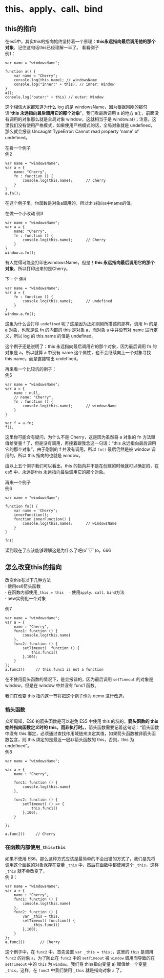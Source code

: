 # this、apply、call、bind
## this的指向
在es5中，其实this的指向始终坚持着一个原理：**this永远指向最后调用他的那个对象**，记住这句话this已经理解一半了。 
看看例子  
例1： 
```
var name = "windowsName";

function a() {
    var name = "Cherry";
    console.log(this.name); // windowsName
    console.log("inner:" + this); // inner: Window
}
a();
console.log("outer:" + this) // outer: Window
```
这个相信大家都知道为什么 log 的是 windowsName，因为根据刚刚的那句话“**this 永远指向最后调用它的那个对象**”，我们看最后调用 a 的地方 a();，前面没有调用的对象那么就是全局对象 window，这就相当于是 window.a()；注意，这里我们没有使用严格模式，如果使用严格模式的话，全局对象就是 undefined，那么就会报错 Uncaught TypeError: Cannot read property 'name' of undefined。

在看一个例子  
例2  
```
var name = "windowsName";
var a = {
    name: "Cherry",
    fn : function () {
        console.log(this.name);      // Cherry
    }
}
a.fn();
```
在这个例子里，fn函数是对象a调用的，所以this指向a中name的值。  

在做一个小改动
例3  
```
var name = "windowsName";
var a = {
    name: "Cherry",
    fn : function () {
        console.log(this.name);      // Cherry
    }
}
window.a.fn();
```
有人觉得可能会打印出windowsName，但是！**this 永远指向最后调用它的那个对象**，所以打印出来的是Cherry。  

下一个
例4  
```
var name = "windowsName";
var a = {
    fn : function () {
        console.log(this.name);      // undefined
    }
}
window.a.fn();
```
这里为什么会打印 `undefined` 呢？这是因为正如刚刚所描述的那样，调用 fn 的是 a 对象，也就是说 fn 的内部的 this 是对象 a，而对象 a 中并没有对 name 进行定义，所以 log 的 this.name 的值是 undefined。  

这个例子还是说明了：this 永远指向最后调用它的那个对象，因为最后调用 fn 的对象是 a，所以就算 a 中没有 name 这个属性，也不会继续向上一个对象寻找 this.name，而是直接输出 undefined。  

再来看一个比较坑的例子：  
例5  
```
var name = "windowsName";
var a = {
    name : null,
    // name: "Cherry",
    fn : function () {
        console.log(this.name);      // windowsName
    }
}

var f = a.fn;
f();
```
这里你可能会有疑问，为什么不是 Cherry，这是因为虽然将 a 对象的 fn 方法赋值给变量 f 了，但是没有调用，再接着跟我念这一句话：“this 永远指向最后调用它的那个对象”，由于刚刚的 f 并没有调用，所以 `fn()` 最后仍然是被 window 调用的。所以 this 指向的也就是 window。  

由以上五个例子我们可以看出，this 的指向并不是在创建的时候就可以确定的，在 es5 中，永远是this 永远指向最后调用它的那个对象。  

再来一个例子  
例6  
```
var name = "windowsName";

function fn() {
    var name = 'Cherry';
    innerFunction();
    function innerFunction() {
        console.log(this.name);      // windowsName
    }
}

fn()
```
读到现在了应该能够理解这是为什么了吧(oﾟ▽ﾟ)o。666  

## 怎么改变this的指向
改变this有以下几种方法  
· 使用es6箭头函数  
· 在函数内部使用`_this = this  `
· 使用`apply、call、bind`方法  
· new实例化一个对象  

例7  
```
var name = "windowsName";
var a = {
    name : "Cherry",
    func1: function () {
        console.log(this.name)     
    },
    func2: function () {
        setTimeout(  function () {
            this.func1()
        },100);
    }
};
a.func2()     // this.func1 is not a function
```
在不使用箭头函数的情况下，是会报错的，因为最后调用 `setTimeout` 的对象是 window，但是在 window 中并没有 func1 函数。  

我们在改变 this 指向这一节将把这个例子作为 demo 进行改造。  

### 箭头函数
众所周知，ES6 的箭头函数是可以避免 ES5 中使用 this 的坑的。**箭头函数的 this 始终指向函数定义时的 this，而非执行时。**，箭头函数需要记着这句话：“箭头函数中没有 this 绑定，必须通过查找作用域链来决定其值，如果箭头函数被非箭头函数包含，则 this 绑定的是最近一层非箭头函数的 this，否则，this 为 undefined”。  
例8  
```
var name = "windowsName";

var a = {
    name : "Cherry",

    func1: function () {
        console.log(this.name)     
    },

    func2: function () {
        setTimeout( () => {
            this.func1()
        },100);
    }

};

a.func2()     // Cherry
```
### 在函数内部使用`_this=this`
如果不使用 ES6，那么这种方式应该是最简单的不会出错的方式了，我们是先将调用这个函数的对象保存在变量 `_this` 中，然后在函数中都使用这个 `_this`，这样 `_this` 就不会改变了。  
例 9：  
```
var name = "windowsName";
var a = {
    name : "Cherry",
    func1: function () {
        console.log(this.name)     
    },
    func2: function () {
        var _this = this;
        setTimeout( function() {
            _this.func1()
        },100);
    }
};
a.func2()       // Cherry
```
这个例子中，在 `func2` 中，首先设置 `var _this = this;`，这里的 `this` 是调用 `func2` 的对象 `a`，为了防止在 `func2` 中的 `setTimeout` 被 `window` 调用而导致的在 `setTimeout` 中的 `this` 为 `window`。我们将 this(指向变量 a) 赋值给一个变量 `_this`，这样，在 `func2` 中我们使用 `_this` 就是指向对象 `a` 了。